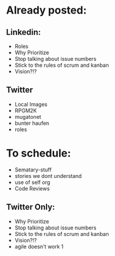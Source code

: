 # Already posted: 
## Linkedin:
- Roles
- Why Prioritize
- Stop talking about issue numbers
- Stick to the rules of scrum and kanban
- Vision?!?

## Twitter
- Local Images
- RPGM2K
-  mugatonet
- bunter haufen
- roles

# To schedule:
- Sematary-stuff
- stories we dont understand
- use of self org
- Code Reviews

## Twitter Only: 
- Why Prioritize
- Stop talking about issue numbers
- Stick to the rules of scrum and kanban
- Vision?!?
- agile doesn't work 1 
